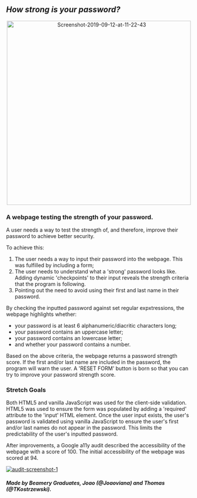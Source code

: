 ## *How strong is your password?*
<p align="center">
  <a href="https://ibb.co/KLPszZK"><img src="https://i.ibb.co/CMc9sdP/Screenshot-2019-09-12-at-11-22-43.png" alt="Screenshot-2019-09-12-at-11-22-43" border="0" width=500 align="center"></a>
</p>

### A webpage testing the strength of your password.

A user needs a way to test the strength of, and therefore, improve their password to achieve better security.

To achieve this:
1. The user needs a way to input their password into the webpage. This was fulfilled by including a form;
2. The user needs to understand what a 'strong' password looks like. Adding dynamic 'checkpoints' to their input reveals the strength criteria that the program is following. 
3. Pointing out the need to avoid using their first and last name in their password. 

By checking the inputted password against set regular expxtressions, the webpage highlights whether:

* your password is at least 6 alphanumeric/diacritic characters long;
* your password contains an uppercase letter;
* your password contains an lowercase letter;
* and whether your password contains a number.

Based on the above criteria, the webpage returns a password strength score. If the first and/or last name are included in the password, the program will warn the user. 
A 'RESET FORM' button is born so that you can try to improve your password strength score.

### Stretch Goals
Both HTML5 and vanilla JavaScript was used for the client-side validation. HTML5 was used to ensure the form was populated by adding a 'required' attribute to the 'input' HTML element. Once the user input exists, the user's password is validated using vanilla JavaScript to ensure the user's first and/or last names do not appear in the password. This limits the predictability of the user's inputted password.

After improvements, a Google a11y audit described the accessibility of the webpage with a score of 100. The initial accessibility of the webpage was scored at 94.

<a href="https://ibb.co/TwvFH4W"><img src="https://i.ibb.co/RgvVC3j/audit-screenshot-1.png" alt="audit-screenshot-1" border="0"></a>




##### Made by Beamery Graduates, Joao (@Joaoviana) and Thomas (@TKostrzewski).
